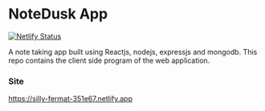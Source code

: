 # NoteDusk App                                                 
[![Netlify Status](https://api.netlify.com/api/v1/badges/a73d945d-0ed7-4300-8da4-7b17ee51658e/deploy-status)](https://app.netlify.com/sites/silly-fermat-351e67/deploys)

A note taking app built using Reactjs, nodejs, expressjs and mongodb. This repo contains the client side program of the web application.

### Site 
https://silly-fermat-351e67.netlify.app